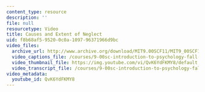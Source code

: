 ```yaml
---
content_type: resource
description: ''
file: null
resourcetype: Video
title: Causes and Extent of Neglect
uid: f8b68af5-9520-0c0a-1097-96371966d9bc
video_files:
  archive_url: http://www.archive.org/download/MIT9.00SCF11/MIT9_00SCF11_lec08_300k.mp4
  video_captions_file: /courses/9-00sc-introduction-to-psychology-fall-2011/cd84c1b8a03453c2b82b61135818e36f_QvK6YdFKMY8.vtt
  video_thumbnail_file: https://img.youtube.com/vi/QvK6YdFKMY8/default.jpg
  video_transcript_file: /courses/9-00sc-introduction-to-psychology-fall-2011/7d9905d9d71e3c4489b8b012de3160f2_QvK6YdFKMY8.pdf
video_metadata:
  youtube_id: QvK6YdFKMY8
---
```

